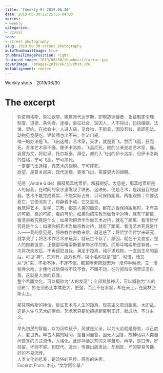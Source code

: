 ```yaml
---
title: "[Weekly-9] 2019.06.30"
date: 2019-06-30T22:25:55-04:00
series:
- weekly
categories:
- visual
tags:
- street photography
slug: 2019 06 30 street photography
autoThumbnailImage: true
thumbnailImagePosition: right
featured_image: 2019/06/30/thumbnail/tartar.jpg
coverImage: /images/2019/06/30/chat.JPG
metaAlignment: center
---
```


Weekly shots - 2019/06/30
<!--more-->

# The excerpt

>弥诺陶洛斯，象征欲望。建筑师代达罗斯，即制造迷楼者，象征制定伦理、制度、道德、条例者。迷楼，象征社会，监囚人，人不得出，包括婚姻、法律、契约。在社会中，人进入店，见食物，不能拿，因没有钱，拿即犯法。动物见食便吃。建筑师也出不来，作法自毙。  
唯一的办法是飞。飞出迷楼。艺术家，天才，就是要飞。然而飞高，狂而死。青年艺术家不懂，像伊卡洛斯，飞高而死，他的父亲是老艺术家，懂。  
我曾为文，将尼采、托尔斯泰、拜伦，都列入飞出的伊卡洛斯。但伊卡洛斯的性格，宁可飞高，宁可摔死。  
一定要飞出迷楼，靠艺术的翅膀。宁可摔死。  
欲望，是要关起来，现代迷楼，更难飞出，需要更大的翅膀。  
...  
纪德（André Gide）解释那耳喀索斯，解释得好。大意是，那耳喀索斯是人的自我，在时间的泉水里发现了映影，这映影，便是艺术，是超自我的自我。艺术不能完成真实，不能实际占有，只可保持距离，两相观照；你要沾惹它，它便消失了，你静着不动，它又显现。  
我觉得艺术、哲学、宗教，都是人类的自恋，都在适当保持距离时，才有美的可能、真的可能、善的可能。如果你把宗教当做哲学对待，就有了距离，看清宗教究竟是什么；如果你把哲学当做艺术对待，就有了距离，看清哲学究竟是什么；如果你把艺术当做宗教对待，就有了距离，看清艺术究竟是什么——我的意见是，将宗教作宗教来信，就迷惑了；将哲学作哲学来研究，就学究了；将艺术作艺术来玩弄，就玩世不恭了。原因，就在于太直接，是人的自我强求，正像那耳喀索斯要亲吻水中的影。而那耳喀索斯是智者，一次两次失败后，不再侵犯自我，满足于距离，纯乎求观照，一直到生命的最后。可见“禅”，东方有，西方也有，换个名称就是“悟”，彻悟，悟又从“迷”来，不垢不净，不迷不恒。那耳喀索斯就因为一度伸手触抚，又一度俯唇求吻，才使他过后保持不饮不食，不眠不动，在时间和空间里证见自我，这就是人类的自我。  
整个希腊文化，可以概称为“人的发现”；全部希腊神话，可以概称为“人的倒影”。妙在倒影比本体更大、更强，而且不在水里，却在天上，在奥林匹斯山上。  
...  
那耳喀索斯的神话，象征艺术与人生的距离。现实主义取消距离，水即乱。这是人生与艺术的宿命。艺术家只要能把握距离到正好，就成功，不分主义。  
...  
早先初民的智能，以为风吹孩子，风就是父亲，以为火苗就是野兽，以己度人、度世界。早古人类的疑问，是自问自答，因无人回答，故神话以人类自问自答的方式流传，人格化。此即神话之前的文学雏形。再早，是口传，好则留，坏则不留。到现代、近世，传播出版发达，却相反，坏的容易传播，好的不易流传。  
人类文化的悲哀，是流俗的易传、高雅的失传。  
Excerpt From: 木心. “文学回忆录.”  